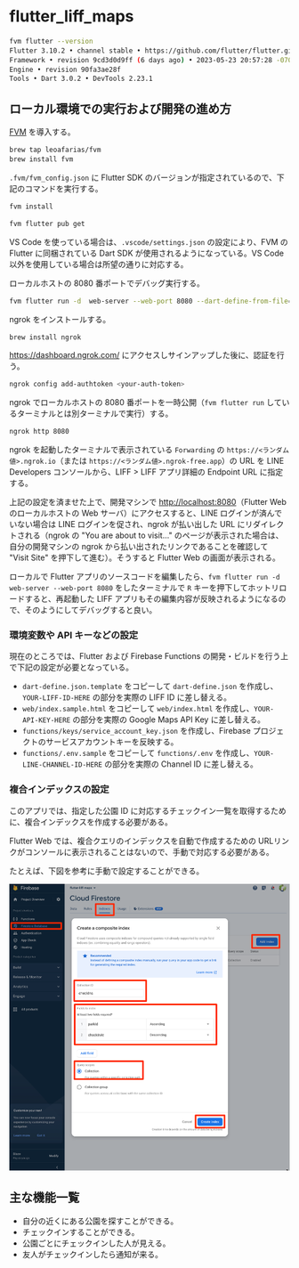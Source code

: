 # flutter_liff_maps

```bash
fvm flutter --version
Flutter 3.10.2 • channel stable • https://github.com/flutter/flutter.git
Framework • revision 9cd3d0d9ff (6 days ago) • 2023-05-23 20:57:28 -0700
Engine • revision 90fa3ae28f
Tools • Dart 3.0.2 • DevTools 2.23.1
```

## ローカル環境での実行および開発の進め方

[FVM](https://fvm.app/docs/getting_started/in) を導入する。

```bash
brew tap leoafarias/fvm
brew install fvm
```

`.fvm/fvm_config.json` に Flutter SDK のバージョンが指定されているので、下記のコマンドを実行する。

```bash
fvm install
```

```bash
fvm flutter pub get
```

VS Code を使っている場合は、`.vscode/settings.json` の設定により、FVM の Flutter に同梱されている Dart SDK が使用されるようになっている。VS Code 以外を使用している場合は所望の通りに対応する。

ローカルホストの 8080 番ポートでデバッグ実行する。

```bash
fvm flutter run -d  web-server --web-port 8080 --dart-define-from-file=dart_define.json
```

ngrok をインストールする。

```bash
brew install ngrok
```

<https://dashboard.ngrok.com/> にアクセスしサインアップした後に、認証を行う。

```bash
ngrok config add-authtoken <your-auth-token>
```

ngrok でローカルホストの 8080 番ポートを一時公開（`fvm flutter run` しているターミナルとは別ターミナルで実行）する。

```bash
ngrok http 8080
```

ngrok を起動したターミナルで表示されている `Forwarding` の `https://<ランダム値>.ngrok.io`（または `https://<ランダム値>.ngrok-free.app`）の URL を LINE Developers コンソールから、LIFF > LIFF アプリ詳細の Endpoint URL に指定する。

上記の設定を済ませた上で、開発マシンで <http://localhost:8080>（Flutter Web のローカルホストの Web サーバ）にアクセスすると、LINE ログインが済んでいない場合は LINE ログインを促され、ngrok が払い出した URL にリダイレクトされる（ngrok の "You are about to visit..." のページが表示された場合は、自分の開発マシンの ngrok から払い出されたリンクであることを確認して "Visit Site" を押下して進む）。そうすると Flutter Web の画面が表示される。

ローカルで Flutter アプリのソースコードを編集したら、`fvm flutter run -d web-server --web-port 8080` をしたターミナルで `R` キーを押下してホットリロードすると、再起動した LIFF アプリもその編集内容が反映されるようになるので、そのようにしてデバッグすると良い。

### 環境変数や API キーなどの設定

現在のところでは、Flutter および Firebase Functions の開発・ビルドを行う上で下記の設定が必要となっている。

- `dart-define.json.template` をコピーして `dart-define.json` を作成し、`YOUR-LIFF-ID-HERE` の部分を実際の LIFF ID に差し替える。
- `web/index.sample.html` をコピーして `web/index.html` を作成し、`YOUR-API-KEY-HERE` の部分を実際の Google Maps API Key に差し替える。
- `functions/keys/service_account_key.json` を作成し、Firebase プロジェクトのサービスアカウントキーを反映する。
- `functions/.env.sample` をコピーして `functions/.env` を作成し、`YOUR-LINE-CHANNEL-ID-HERE` の部分を実際の Channel ID に差し替える。

### 複合インデックスの設定

このアプリでは、指定した公園 ID に対応するチェックイン一覧を取得するために、複合インデックスを作成する必要がある。

Flutter Web では、複合クエリのインデックスを自動で作成するための URLリンクがコンソールに表示されることはないので、手動で対応する必要がある。

たとえば、下図を参考に手動で設定することができる。

![Cloud Firestore composite index](./firestore_index.png)

## 主な機能一覧

- 自分の近くにある公園を探すことができる。
- チェックインすることができる。
- 公園ごとにチェックインした人が見える。
- 友人がチェックインしたら通知が来る。
